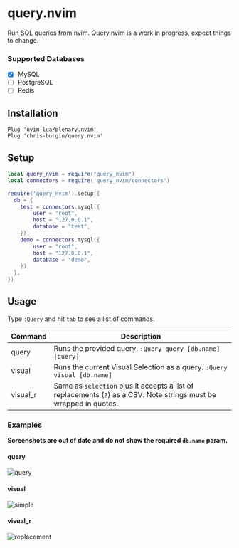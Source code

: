 # query.nvim

Run SQL queries from nvim. Query.nvim is a work in progress, expect things to change.

### Supported Databases

- [x] MySQL
- [ ] PostgreSQL
- [ ] Redis

## Installation

```viml
Plug 'nvim-lua/plenary.nvim'
Plug 'chris-burgin/query.nvim'

```

## Setup

```lua
local query_nvim = require("query_nvim")
local connectors = require('query_nvim/connectors')

require('query_nvim').setup({
  db = {
    test = connectors.mysql({
        user = "root",
        host = "127.0.0.1",
        database = "test",
    }),
    demo = connectors.mysql({
        user = "root",
        host = "127.0.0.1",
        database = "demo",
    }),
  },
})
```

## Usage

Type `:Query` and hit `tab` to see a list of commands.

| Command  | Description                                                                                                        |
| -------- | ------------------------------------------------------------------------------------------------------------------ |
| query    | Runs the provided query. `:Query query [db.name] [query]`                                                          |
| visual   | Runs the current Visual Selection as a query. `:Query visual [db.name]`                                            |
| visual_r | Same as `selection` plus it accepts a list of replacements (`?`) as a CSV. Note strings must be wrapped in quotes. |

### Examples

**Screenshots are out of date and do not show the required `db.name` param.**

#### query

![query](https://user-images.githubusercontent.com/1278846/109590272-b0584980-7ad9-11eb-8a57-06d1be54f560.gif)

#### visual

![simple](https://user-images.githubusercontent.com/1278846/109590287-b77f5780-7ad9-11eb-840b-ee2a86e198e5.gif)

#### visual_r

![replacement](https://user-images.githubusercontent.com/1278846/109590293-b9491b00-7ad9-11eb-8f1e-2aea4c9c9437.gif)
